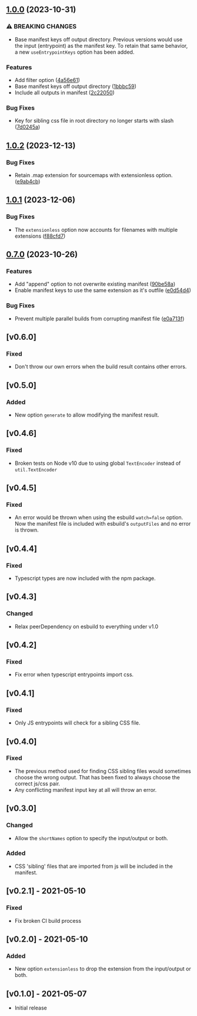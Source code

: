 ## [1.0.0](https://github.com/jfortunato/esbuild-plugin-manifest/compare/v0.7.0...v1.0.0) (2023-10-31)


### ⚠ BREAKING CHANGES

* Base manifest keys off output directory. Previous versions would use the input (entrypoint) as the manifest key. To retain that same behavior, a new `useEntrypointKeys` option has been added.

### Features

* Add filter option ([4a56e61](https://github.com/jfortunato/esbuild-plugin-manifest/commit/4a56e6101c2aef4a6d787175ff0009695bb15572))
* Base manifest keys off output directory ([1bbbc59](https://github.com/jfortunato/esbuild-plugin-manifest/commit/1bbbc59d57e6341784b4c702675aeb7f6e8ba0db))
* Include all outputs in manifest ([2c22050](https://github.com/jfortunato/esbuild-plugin-manifest/commit/2c22050df5b50a8e9b232e1e0119d20b4fc5c347))


### Bug Fixes

* Key for sibling css file in root directory no longer starts with slash ([7d0245a](https://github.com/jfortunato/esbuild-plugin-manifest/commit/7d0245affa2f1ad669332fc1d7d97bd5536f86f8))

## [1.0.2](https://github.com/jfortunato/esbuild-plugin-manifest/compare/v1.0.1...v1.0.2) (2023-12-13)


### Bug Fixes

* Retain .map extension for sourcemaps with extensionless option. ([e9ab4cb](https://github.com/jfortunato/esbuild-plugin-manifest/commit/e9ab4cb223ead91be8eaf7dfd127b5e0877512f0))

## [1.0.1](https://github.com/jfortunato/esbuild-plugin-manifest/compare/v1.0.0...v1.0.1) (2023-12-06)


### Bug Fixes

* The `extensionless` option now accounts for filenames with multiple extensions ([f88cfd7](https://github.com/jfortunato/esbuild-plugin-manifest/commit/f88cfd7e54c91af22a9701f14291bbd0470babd7))

## [0.7.0](https://github.com/jfortunato/esbuild-plugin-manifest/compare/v0.6.0...v0.7.0) (2023-10-26)


### Features

* Add "append" option to not overwrite existing manifest ([90be58a](https://github.com/jfortunato/esbuild-plugin-manifest/commit/90be58a0880864f5afa6628682f28b413c19944a))
* Enable manifest keys to use the same extension as it's outfile ([e0d54d4](https://github.com/jfortunato/esbuild-plugin-manifest/commit/e0d54d4151e2829eb18b4506e876d24fb2075704))


### Bug Fixes

* Prevent multiple parallel builds from corrupting manifest file ([e0a713f](https://github.com/jfortunato/esbuild-plugin-manifest/commit/e0a713fdfa0f9d17259501427cb9765e7c2ad4a1))

## [v0.6.0]
### Fixed
- Don't throw our own errors when the build result contains other errors.

## [v0.5.0]
### Added
- New option `generate` to allow modifying the manifest result.

## [v0.4.6]
### Fixed
- Broken tests on Node v10 due to using global `TextEncoder` instead of `util.TextEncoder`

## [v0.4.5]
### Fixed
- An error would be thrown when using the esbuild `watch=false` option. Now the manifest file is included with esbuild's `outputFiles` and no error is thrown.

## [v0.4.4]
### Fixed
- Typescript types are now included with the npm package.

## [v0.4.3]
### Changed
- Relax peerDependency on esbuild to everything under v1.0

## [v0.4.2]
### Fixed
- Fix error when typescript entrypoints import css.

## [v0.4.1]
### Fixed
- Only JS entrypoints will check for a sibling CSS file.

## [v0.4.0]
### Fixed
- The previous method used for finding CSS sibling files would sometimes choose the wrong output. That has been fixed to always choose the correct js/css pair.
- Any conflicting manifest input key at all will throw an error.

## [v0.3.0]
### Changed
- Allow the `shortNames` option to specify the input/output or both.
### Added
- CSS 'sibling' files that are imported from js will be included in the manifest.

## [v0.2.1] - 2021-05-10
### Fixed
- Fix broken CI build process

## [v0.2.0] - 2021-05-10
### Added
- New option `extensionless` to drop the extension from the input/output or both.

## [v0.1.0] - 2021-05-07
- Initial release
